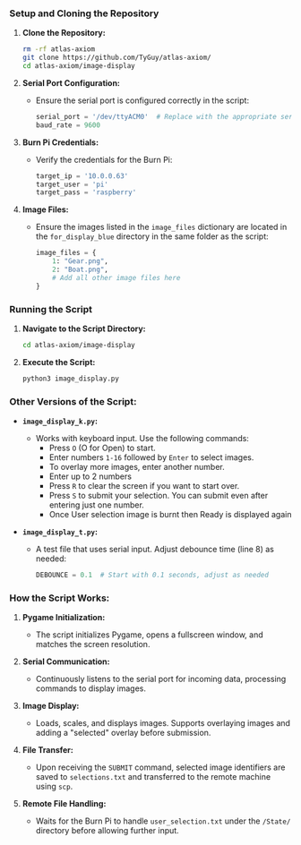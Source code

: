 
### Setup and Cloning the Repository
1. **Clone the Repository:**
   ```bash
   rm -rf atlas-axiom
   git clone https://github.com/TyGuy/atlas-axiom/
   cd atlas-axiom/image-display
   ```

2. **Serial Port Configuration:**
   - Ensure the serial port is configured correctly in the script:
     ```python
     serial_port = '/dev/ttyACM0'  # Replace with the appropriate serial port
     baud_rate = 9600
     ```

3. **Burn Pi Credentials:**
   - Verify the credentials for the Burn Pi:
     ```python
     target_ip = '10.0.0.63'
     target_user = 'pi'
     target_pass = 'raspberry'
     ```

4. **Image Files:**
   - Ensure the images listed in the `image_files` dictionary are located in the `for_display_blue` directory in the same folder as the script:
     ```python
     image_files = {
         1: "Gear.png",
         2: "Boat.png",
         # Add all other image files here
     }
     ```

### Running the Script
1. **Navigate to the Script Directory:**
   ```bash
   cd atlas-axiom/image-display
   ```

2. **Execute the Script:**
   ```bash
   python3 image_display.py
   ```

### Other Versions of the Script:
- **`image_display_k.py`:** 
  - Works with keyboard input. Use the following commands:
    - Press `O` (O for Open) to start.
    - Enter numbers `1-16` followed by `Enter` to select images.
    - To overlay more images, enter another number.
    - Enter up to 2 numbers
    - Press `R` to clear the screen if you want to start over.
    - Press `S` to submit your selection. You can submit even after entering just one number.
    - Once User selection image is burnt then Ready is displayed again

- **`image_display_t.py`:** 
  - A test file that uses serial input. Adjust debounce time (line 8) as needed:
    ```python
    DEBOUNCE = 0.1  # Start with 0.1 seconds, adjust as needed
    ```

### How the Script Works:
1. **Pygame Initialization:**
   - The script initializes Pygame, opens a fullscreen window, and matches the screen resolution.

2. **Serial Communication:**
   - Continuously listens to the serial port for incoming data, processing commands to display images.

3. **Image Display:**
   - Loads, scales, and displays images. Supports overlaying images and adding a "selected" overlay before submission.

4. **File Transfer:**
   - Upon receiving the `SUBMIT` command, selected image identifiers are saved to `selections.txt` and transferred to the remote machine using `scp`.

5. **Remote File Handling:**
   - Waits for the Burn Pi to handle `user_selection.txt` under the `/State/` directory before allowing further input.
